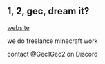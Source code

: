 ## 1, 2, gec, dream it?
[website](https://gecenterprises.netlify.app)

we do freelance minecraft work

contact @Gec1Gec2 on Discord
